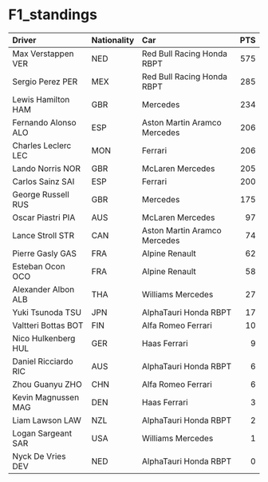 # F1_standings


| Driver               | Nationality   | Car                          | PTS |
|:---------------------|:--------------|:-----------------------------|---:|
| Max Verstappen VER   | NED           | Red Bull Racing Honda RBPT   | 575 |
| Sergio Perez PER     | MEX           | Red Bull Racing Honda RBPT   | 285 |
| Lewis Hamilton HAM   | GBR           | Mercedes                     | 234 |
| Fernando Alonso ALO  | ESP           | Aston Martin Aramco Mercedes | 206 |
| Charles Leclerc LEC  | MON           | Ferrari                      | 206 |
| Lando Norris NOR     | GBR           | McLaren Mercedes             | 205 |
| Carlos Sainz SAI     | ESP           | Ferrari                      | 200 |
| George Russell RUS   | GBR           | Mercedes                     | 175 |
| Oscar Piastri PIA    | AUS           | McLaren Mercedes             |  97 |
| Lance Stroll STR     | CAN           | Aston Martin Aramco Mercedes |  74 |
| Pierre Gasly GAS     | FRA           | Alpine Renault               |  62 |
| Esteban Ocon OCO     | FRA           | Alpine Renault               |  58 |
| Alexander Albon ALB  | THA           | Williams Mercedes            |  27 |
| Yuki Tsunoda TSU     | JPN           | AlphaTauri Honda RBPT        |  17 |
| Valtteri Bottas BOT  | FIN           | Alfa Romeo Ferrari           |  10 |
| Nico Hulkenberg HUL  | GER           | Haas Ferrari                 |   9 |
| Daniel Ricciardo RIC | AUS           | AlphaTauri Honda RBPT        |   6 |
| Zhou Guanyu ZHO      | CHN           | Alfa Romeo Ferrari           |   6 |
| Kevin Magnussen MAG  | DEN           | Haas Ferrari                 |   3 |
| Liam Lawson LAW      | NZL           | AlphaTauri Honda RBPT        |   2 |
| Logan Sargeant SAR   | USA           | Williams Mercedes            |   1 |
| Nyck De Vries DEV    | NED           | AlphaTauri Honda RBPT        |   0 |


